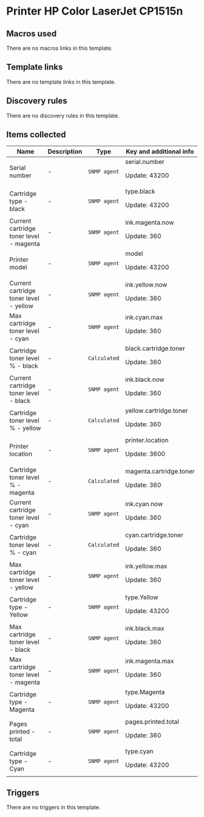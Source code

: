 # Printer HP Color LaserJet CP1515n

## Macros used

There are no macros links in this template.

## Template links

There are no template links in this template.

## Discovery rules

There are no discovery rules in this template.

## Items collected

|Name|Description|Type|Key and additional info|
|----|-----------|----|----|
|Serial number|<p>-</p>|`SNMP agent`|serial.number<p>Update: 43200</p>|
|Cartridge type - black|<p>-</p>|`SNMP agent`|type.black<p>Update: 43200</p>|
|Current cartridge toner level - magenta|<p>-</p>|`SNMP agent`|ink.magenta.now<p>Update: 360</p>|
|Printer model|<p>-</p>|`SNMP agent`|model<p>Update: 43200</p>|
|Current cartridge toner level - yellow|<p>-</p>|`SNMP agent`|ink.yellow.now<p>Update: 360</p>|
|Max cartridge toner level - cyan|<p>-</p>|`SNMP agent`|ink.cyan.max<p>Update: 360</p>|
|Cartridge toner level % - black|<p>-</p>|`Calculated`|black.cartridge.toner<p>Update: 360</p>|
|Current cartridge toner level - black|<p>-</p>|`SNMP agent`|ink.black.now<p>Update: 360</p>|
|Cartridge toner level % - yellow|<p>-</p>|`Calculated`|yellow.cartridge.toner<p>Update: 360</p>|
|Printer location|<p>-</p>|`SNMP agent`|printer.location<p>Update: 3600</p>|
|Cartridge toner level % - magenta|<p>-</p>|`Calculated`|magenta.cartridge.toner<p>Update: 360</p>|
|Current cartridge toner level - cyan|<p>-</p>|`SNMP agent`|ink.cyan.now<p>Update: 360</p>|
|Cartridge toner level % - cyan|<p>-</p>|`Calculated`|cyan.cartridge.toner<p>Update: 360</p>|
|Max cartridge toner level - yellow|<p>-</p>|`SNMP agent`|ink.yellow.max<p>Update: 360</p>|
|Cartridge type - Yellow|<p>-</p>|`SNMP agent`|type.Yellow<p>Update: 43200</p>|
|Max cartridge toner level - black|<p>-</p>|`SNMP agent`|ink.black.max<p>Update: 360</p>|
|Max cartridge toner level - magenta|<p>-</p>|`SNMP agent`|ink.magenta.max<p>Update: 360</p>|
|Cartridge type - Magenta|<p>-</p>|`SNMP agent`|type.Magenta<p>Update: 43200</p>|
|Pages printed - total|<p>-</p>|`SNMP agent`|pages.printed.total<p>Update: 360</p>|
|Cartridge type - Cyan|<p>-</p>|`SNMP agent`|type.cyan<p>Update: 43200</p>|
## Triggers

There are no triggers in this template.

